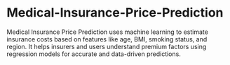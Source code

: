 # Medical-Insurance-Price-Prediction
Medical Insurance Price Prediction uses machine learning to estimate insurance costs based on features like age, BMI, smoking status, and region. It helps insurers and users understand premium factors using regression models for accurate and data-driven predictions.
